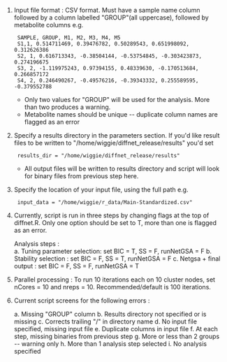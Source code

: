 
1. Input file format : CSV format.   Must have a sample name column followed by a column 
   labelled "GROUP"(all uppercase), followed by metabolite columns e.g.
	
		SAMPLE, GROUP, M1, M2, M3, M4, M5
		S1,1, 0.514711469, 0.39476782, 0.50289543, 0.651998092, 0.312626386
		S2, 1, 0.616713343, -0.38504144, -0.53754845, -0.303423873, 0.274196675
		S3, 2, -1.119975243, 0.97394155, 0.48339630, -0.170513684, 0.266857172
		S4, 2, 0.246490267, -0.49576216, -0.39343332, 0.255589595, -0.379552788
    
   * Only two values for "GROUP" will be used for the analysis.  More than two produces a warning.
   * Metabolite names should be unique -- duplicate column names are flagged as an error


2. Specify a results directory  in the parameters section.  If you'd like result files 
   to be written to "/home/wiggie/diffnet_release/results" you'd set 
	
		results_dir = "/home/wiggie/diffnet_release/results"
	
   * All output files will be written to results directory and script will look for binary 
   files from previous step here.


3. Specify the location of your input file, using the full path e.g. 
	
		input_data = "/home/wiggie/r_data/Main-Standardized.csv"


4. Currently, script is run in three steps by changing flags at the top of diffnet.R.  Only 
   one option should be set to T, more than one is flagged as an error.

   Analysis steps :   
		a. Tuning parameter selection:  set BIC = T, SS = F, runNetGSA = F
		b. Stability selection : set BIC = F, SS = T, runNetGSA = F
		c. Netgsa + final output : set BIC = F, SS = F, runNetGSA = T
    

5. Parallel processing : To run 10 iterations each on 10 cluster nodes, set nCores = 10 
   and nreps = 10.  Recommended/default is 100 iterations.  


6. Current script screens for the following errors : 

	a.	Missing "GROUP" column
	b.	Results directory not specified or is missing
	c.      Corrects trailing "/" in directory name
	d.	No input file specified, missing input file
	e.	Duplicate columns in input file
	f.	At each step, missing binaries from previous step
	g.	More or less than 2 groups -- warning only
	h.	More than 1 analysis step selected
	i.	No analysis specified
		

